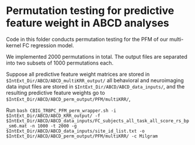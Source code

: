 # Permutation testing for predictive feature weight in ABCD analyses

Code in this folder conducts permutation testing for the PFM of our multi-kernel FC regression model.

We implemented 2000 permutations in total. The output files are separated into two subsets of 1000 permutations each.

Suppose all predictive feature weight matrices are stored in `$IntExt_Dir/ABCD/ABCD_multiKRR_output/` all behavioral and neuroimaging data input files are stored in `$IntExt_Dir/ABCD/ABCD_data_inputs/`, and the resulting predictive feature weights go to `$IntExt_Dir/ABCD/ABCD_perm_output/PFM/multiKRR/`,

Run `bash CBIG_TRBPC_PFM_perm_wrapper.sh -i $IntExt_Dir/ABCD/ABCD_KRR_output/ -f $IntExt_Dir/ABCD/ABCD_data_inputs/FC_subjects_all_task_all_score_rs_bp_sm6.mat -n 1000 -t 2000 -g $IntExt_Dir/ABCD/ABCD_data_inputs/site_id_list.txt -o $IntExt_Dir/ABCD/ABCD_perm_output/PFM/multiKRR/ -c Milgram`
